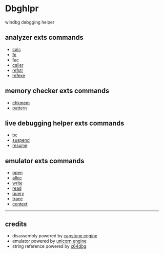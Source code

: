Dbghlpr
==============
windbg debgging helper

analyzer exts commands
-------
* [calc](https://github.com/0a777h/dbghlpr/blob/master/doc/calc.md)
* [fe](https://github.com/0a777h/dbghlpr/blob/master/doc/fe.md)
* [fae](https://github.com/0a777h/dbghlpr/blob/master/doc/fae.md)
* [caller](https://github.com/0a777h/dbghlpr/blob/master/doc/caller.md)
* [refstr](https://github.com/0a777h/dbghlpr/blob/master/doc/refstr.md)
* [refexe](https://github.com/0a777h/dbghlpr/blob/master/doc/refexe.md)

memory checker exts commands
-------
* [chkmem](https://github.com/0a777h/dbghlpr/blob/master/doc/chkmem.md)
* [pattern](https://github.com/0a777h/dbghlpr/blob/master/doc/pattern.md)

live debugging helper exts commands
-------
* [bc](https://github.com/0a777h/dbghlpr/blob/master/doc/bc.md)
* [suspend](https://github.com/0a777h/dbghlpr/blob/master/doc/suspend.md)
* [resume](https://github.com/0a777h/dbghlpr/blob/master/doc/resume.md)

emulator exts commands
-------
* [open](https://github.com/0a777h/dbghlpr/blob/master/doc/open.md)
* [alloc](https://github.com/0a777h/dbghlpr/blob/master/doc/alloc.md)
* [write](https://github.com/0a777h/dbghlpr/blob/master/doc/write.md)
* [read](https://github.com/0a777h/dbghlpr/blob/master/doc/read.md)
* [query](https://github.com/0a777h/dbghlpr/blob/master/doc/query.md)
* [trace](https://github.com/0a777h/dbghlpr/blob/master/doc/trace.md)
* [context](https://github.com/0a777h/dbghlpr/blob/master/doc/context.md)
---
credits
-------
* disassembly powered by [capstone engine](https://github.com/aquynh/capstone)
* emulator powered by [unicorn engine](https://github.com/unicorn-engine/unicorn)
* string reference powered by [x64dbg](https://github.com/x64dbg/x64dbg)
